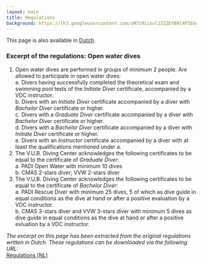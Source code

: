 ```yaml
---
layout: main
title: Regulations
background: https://lh3.googleusercontent.com/xM7z9iisvl1IZZEYB9l4P5EGcZpzRqTXWJULFYo9DuPyHyz2AJ3rhkGDVLjswMIpDsX3gRsP7A9qBQpOcFEDqba7EjvEOx1kHjvrz6I3VKa-_JHkg11KuFP-McVYXviLsN7SHwYlE0g
---
```


This page is also available in <a href="/nl/regulations">Dutch</a>.

### Excerpt of the regulations: Open water dives

1. Open water dives are performed in groups of minimum 2 people. Are allowed to participate in open water dives:\
    a. Divers having successfully completed the theoretical exam and swimming pool tests of the *Initiate Diver* certificate, accompanied by a VDC instructor.\
    b. Divers with an *Initiate Diver* certificate accompanied by a diver with *Bachelor Diver* certificate or higher.\
    c. Divers with a *Graduate Diver* certificate accompanied by a diver with *Bachelor Diver* certificate or higher.\
    d. Divers with a *Bachelor Diver* certificate accompanied by a diver with *Initiate Diver* certificate or higher.\
    e. Divers with an *Instructor* certificate accompanied by a diver with at least the qualifications mentioned under a.
2. The V.U.B. Diving Center acknowledges the following certificates to be equal to the certificate of *Graduate Diver*:\
    a. PADI Open Water with minimum 10 dives\
    b. CMAS 2-stars diver; VVW 2-stars diver
3. The V.U.B. Diving Center acknowledges the following certificates to be equal to the certificate of *Bachelor Diver*:\
    a. PADI Rescue Diver with minimum 25 dives, 5 of which as dive guide in equal conditions as the dive at hand or after a positive evaluation by a VDC instructor.\
    b. CMAS 3-stars diver and VVW 3-stars diver with minimum 5 dives as dive guide in equal conditions as the dive at hand or after a positive evluation by a VDC instructor.

*The excerpt on this page has been extracted from the original regulations written in Dutch. These regulations can be downloaded via the following URL:*\
<a class="btn btn-primary"
    href="https://vdc-app.azurewebsites.net/downloads/huishoudelijk_reglement_03102011.pdf" target="_blank">
    <i class="fa-solid fa-book"></i> Regulations (NL)
</a>